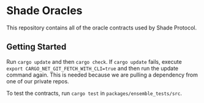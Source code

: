 # Shade Oracles

This repository contains all of the oracle contracts used by Shade Protocol.



## Getting Started

Run `cargo update` and then `cargo check`. If `cargo update` fails, execute `export CARGO_NET_GIT_FETCH_WITH_CLI=true` and then run the update command again. This is needed because we are pulling a dependency from one of our private repos.

To test the contracts, run `cargo test` in `packages/ensemble_tests/src`.

